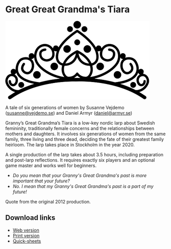 # Great Great Grandma's Tiara
![Tiara](https://github.com/ArmyAntSEC/GGGT/blob/master/tiara_halfsize.png)

A tale of six generations of women by Susanne Vejdemo (susanne@vejdemo.se) and Daniel Armyr (daniel@armyr.se)

Granny’s Great Grandma’s Tiara is a low-key nordic larp about Swedish femininity, traditionally female concerns and the relationships between mothers and daughters. It involves six generations of women from the same family, three living and three dead, deciding the fate of their greatest family heirloom. The larp takes place in Stockholm in the year 2020.

A single production of the larp takes about 3.5 hours, including preparation and post-larp reflections. It requires exactly six players and an optional game master and works well for beginners.

 - _Do you mean that your Granny's Great Grandma's past is more important that your future?_
 - _No. I mean that my Granny's Great Grandma's past is a part of my future!_

Quote from the original 2012 production.

## Download links
- [Web version](https://armyantsec.github.io/GGGT/GGGT.html)
- [Print version](https://armyantsec.github.io/GGGT/GGGT.pdf)
- [Quick-sheets](https://armyantsec.github.io/GGGT/quick_sheets.pdf)
